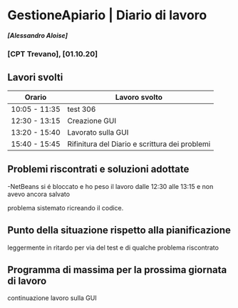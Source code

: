 
# GestioneApiario | Diario di lavoro
##### [Alessandro Aloise]
### [CPT Trevano], [01.10.20]

## Lavori svolti


|Orario        |Lavoro svolto                                   |
|--------------|------------------------------------------------|
|10:05 - 11:35 |test 306                                        |
|12:30 - 13:15 |Creazione GUI                                   |
|13:20 - 15:40 |Lavorato sulla GUI                              |
|15:40 - 15:45 |Rifinitura del Diario e scrittura dei problemi  |


##  Problemi riscontrati e soluzioni adottate
-NetBeans si é bloccato e ho peso il lavoro dalle 12:30 alle 13:15 e non avevo ancora salvato  

problema sistemato ricreando il codice. 




##  Punto della situazione rispetto alla pianificazione
leggermente in ritardo per via del test e di qualche problema riscontrato

## Programma di massima per la prossima giornata di lavoro
continuazione lavoro sulla GUI